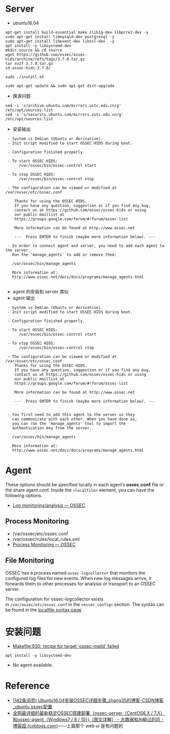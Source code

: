 # Server
- ubuntu16.04
```shell
apt-get install build-essential make zlib1g-dev libpcre2-dev -y
sudo apt-get install libmysqld-dev postgresql -y 
sudo apt-get install libevent-dev libssl-dev  -y 
apt install -y libsystemd-dev
mkdir source && cd source
wget https://github.com/ossec/ossec-hids/archive/refs/tags/3.7.0.tar.gz
tar xvzf 3.7.0.tar.gz 
cd ossec-hids-3.7.0/

sudo ./install.sh
```

```shell
sudo apt-get update && sudo apt-get dist-upgrade
```

- 换源问题
```shell
sed -i 's/archive.ubuntu.com/mirrors.ustc.edu.cn/g' /etc/apt/sources.list
sed -i 's/security.ubuntu.com/mirrors.ustc.edu.cn/g' /etc/apt/sources.list
```


- 安装输出

```shell
 - System is Debian (Ubuntu or derivative).
 - Init script modified to start OSSEC HIDS during boot.

 - Configuration finished properly.

 - To start OSSEC HIDS:
      /var/ossec/bin/ossec-control start

 - To stop OSSEC HIDS:
      /var/ossec/bin/ossec-control stop

 - The configuration can be viewed or modified at /var/ossec/etc/ossec.conf

    Thanks for using the OSSEC HIDS.
    If you have any question, suggestion or if you find any bug,
    contact us at https://github.com/ossec/ossec-hids or using
    our public maillist at  
    https://groups.google.com/forum/#!forum/ossec-list

    More information can be found at http://www.ossec.net

    ---  Press ENTER to finish (maybe more information below). ---

 - In order to connect agent and server, you need to add each agent to the server.
   Run the 'manage_agents' to add or remove them:

   /var/ossec/bin/manage_agents

   More information at: 
   http://www.ossec.net/docs/docs/programs/manage_agents.html


```

- agent 的安装和 server 类似
- agent 输出
```shell
 - System is Debian (Ubuntu or derivative).
 - Init script modified to start OSSEC HIDS during boot.

 - Configuration finished properly.

 - To start OSSEC HIDS:
      /var/ossec/bin/ossec-control start

 - To stop OSSEC HIDS:
      /var/ossec/bin/ossec-control stop

 - The configuration can be viewed or modified at /var/ossec/etc/ossec.conf
    Thanks for using the OSSEC HIDS.
    If you have any question, suggestion or if you find any bug,
    contact us at https://github.com/ossec/ossec-hids or using
    our public maillist at  
    https://groups.google.com/forum/#!forum/ossec-list

    More information can be found at http://www.ossec.net

    ---  Press ENTER to finish (maybe more information below). ---


 - You first need to add this agent to the server so they 
   can communicate with each other. When you have done so,
   you can run the 'manage_agents' tool to import the 
   authentication key from the server.
   
   /var/ossec/bin/manage_agents

   More information at: 
   http://www.ossec.net/docs/docs/programs/manage_agents.html
```

# Agent
These options should be specified locally in each agent’s **ossec.conf** file or the share agent.conf. Inside the `<localfile>` element, you can have the following options.
- [Log monitoring/analysis — OSSEC](https://www.ossec.net/docs/docs/manual/monitoring/index.html)

## Process Monitoring
- /var/ossec/etc/ossec.conf
- /var/ossec/rules/local_rules.xml
- [Process Monitoring — OSSEC](https://www.ossec.net/docs/docs/manual/monitoring/process-monitoring.html)

## File Monitoring
OSSEC has a process named `ossec-logcollector` that monitors the configured log files for new events. When new log messages arrive, it forwards them to other processes for analysis or transport to an OSSEC server.

The configuration for ossec-logcollector exists in `/var/ossec/etc/ossec.conf` in the `<ossec_config>` section. The syntax can be found in the [localfile syntax page](https://www.ossec.net/docs/docs/syntax/head_ossec_config.localfile.html)


# 安装问题
- [Makefile:930: recipe for target 'ossec-maild' failed](https://github.com/ossec/ossec-hids/issues/2039)

```shell
apt install -y libsystemd-dev
```

- No agent available.

# Reference
- [(142条消息) Ubuntu16.04安装OSSEC详细步骤_zhang35的博客-CSDN博客_ubuntu ossec配置](https://blog.csdn.net/zhang35/article/details/105467435?ops_request_misc=%257B%2522request%255Fid%2522%253A%2522166659275716782428695271%2522%252C%2522scm%2522%253A%252220140713.130102334..%2522%257D&request_id=166659275716782428695271&biz_id=0&spm=1018.2226.3001.4187)
- [全网最详细的最新稳定OSSEC搭建部署（ossec-server（CentOS6.X / 7.X）和ossec-agent（Windows7 / 8 / 10）)（图文详解） - 大数据和AI躺过的坑 - 博客园 (cnblogs.com)](https://www.cnblogs.com/zlslch/p/8512858.html)——上面那个 web ui 是有问题的

